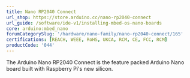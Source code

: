 ```yaml
---
title: Nano RP2040 Connect
url_shop: https://store.arduino.cc/nano-rp2040-connect
url_guide: /software/ide-v1/installing-mbed-os-nano-boards
core: arduino:mbed_nano
forumCategorySlug: '/hardware/nano-family/nano-rp2040-connect/165'
certifications: [REACH, WEEE, RoHS, UKCA, RCM, CE, FCC, RCM]
productCode: '044'
---
```


The Arduino Nano RP2040 Connect is the feature packed Arduino Nano board built with Raspberry Pi's new silicon.